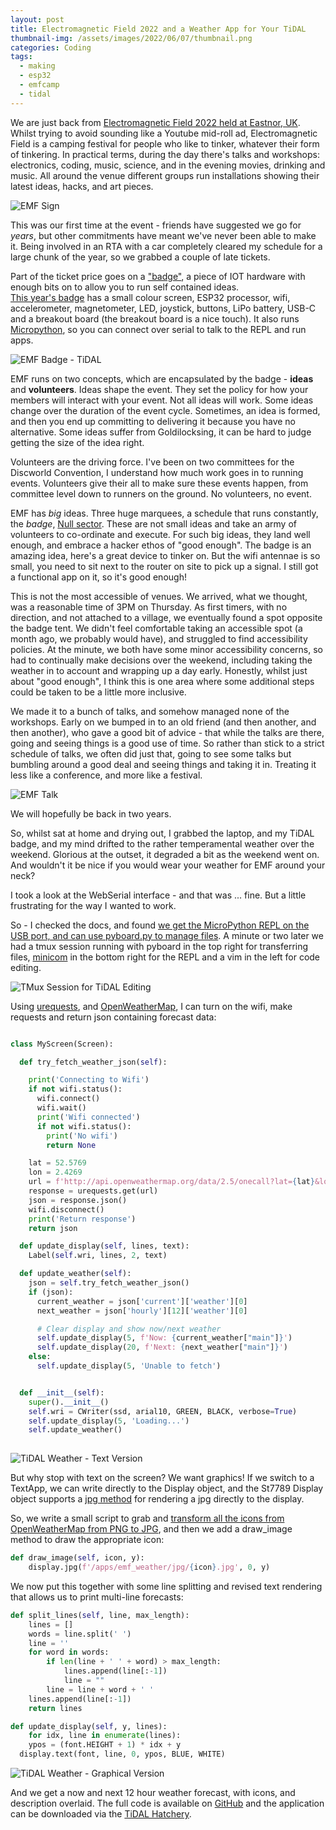 ```yaml
---
layout: post
title: Electromagnetic Field 2022 and a Weather App for Your TiDAL
thumbnail-img: /assets/images/2022/06/07/thumbnail.png
categories: Coding
tags: 
  - making
  - esp32
  - emfcamp
  - tidal
---
```


We are just back from [Electromagnetic Field 2022 held at Eastnor, UK](https://www.emfcamp.org/).  Whilst trying to avoid sounding like a Youtube mid-roll 
ad, Electromagnetic Field is a camping festival for people who like to tinker, whatever their form of tinkering.  In practical terms, 
during the day there's talks and workshops: electronics, coding, music, science, and in the evening movies, drinking and music.  All 
around the venue different groups run installations showing their latest ideas, hacks, and art pieces.

![EMF Sign](/assets/images/2022/06/07/emf_sign.jpg)


This was our first time at the event - friends have suggested we go for _years_, but other commitments have meant we've never been 
able to make it.  Being involved in an RTA with a car completely cleared my schedule for a large chunk of the year, so we 
grabbed a couple of late tickets.

Part of the ticket price goes on a ["badge"](https://badge.emfcamp.org/wiki/Main_Page), a piece of IOT hardware with enough bits on to allow you to run self contained ideas.  
[This year's badge](https://github.com/emfcamp/tidal-docs) has a small colour screen, ESP32 processor, wifi, accelerometer, 
magnetometer, LED, joystick, buttons, LiPo battery, USB-C and a breakout board (the breakout board is a nice touch). 
It also runs [Micropython](https://micropython.org/), so you can connect over serial to talk to the REPL and run apps.

![EMF Badge - TiDAL](/assets/images/2022/06/07/emf_tidal_hello.jpg)

EMF runs on two concepts, which are encapsulated by the badge - __ideas__ and __volunteers__.  Ideas shape the event.  They set 
the policy for how your members will interact with your event.  Not all ideas will work.  Some ideas change over the 
duration of the event cycle.  Sometimes, an idea is formed, and then you end up committing to delivering it because 
you have no alternative.  Some ideas suffer from Goldilocksing, it can be hard to judge getting the size of the idea right.

Volunteers are the driving force.  I've been on two committees for the Discworld Convention, I understand how much work 
goes in to running events.  Volunteers give their all to make sure these events happen, from committee level down to 
runners on the ground.  No volunteers, no event.  

EMF has *big* ideas. Three huge marquees, a schedule that runs constantly, the *badge*, [Null sector](https://twitter.com/search?q=null%20sector%20emfcamp).  These are not small 
ideas and take an army of volunteers to co-ordinate and execute.  For such big ideas, they land well enough, and embrace 
a hacker ethos of "good enough".  The badge is an amazing idea, here's a great device to tinker on.  But the wifi antennae 
is so small, you need to sit next to the router on site to pick up a signal.  I still got a functional app on it, 
so it's good enough!

This is not the most accessible of venues.  We arrived, what we thought, was a reasonable time of 3PM on Thursday.  As 
first timers, with no direction, and not attached to a village, we eventually found a spot opposite the badge tent.  We 
didn't feel comfortable taking an accessible spot (a month ago, we probably would have), and struggled to find 
accessibility policies.  At the minute, we both have some minor accessibility concerns, so had to continually make decisions 
over the weekend, including taking the weather in to account and wrapping up a day early.  Honestly, whilst just about 
"good enough", I think this is one area where some additional steps could be taken to be a little more inclusive.

We made it to a bunch of talks, and somehow managed none of the workshops.  Early on we bumped in to an old friend (and 
then another, and then another), who gave a good bit of advice - that while the talks are there, going and seeing things 
is a good use of time.  So rather than stick to a strict schedule of talks, we often did just that, going to see some 
talks but bumbling around a good deal and seeing things and taking it in.  Treating it less like a conference, and more 
like a festival.

![EMF Talk](/assets/images/2022/06/07/emf_talk.jpg)

We will hopefully be back in two years.

So, whilst sat at home and drying out, I grabbed the laptop, and my TiDAL badge, and my mind drifted to the rather 
temperamental weather over the weekend.  Glorious at the outset, it degraded a bit as the weekend went on.  And wouldn't 
it be nice if you would wear your weather for EMF around your neck?

I took a look at the WebSerial interface - and that was ... fine.  But a little frustrating for the way I wanted to work.

So - I checked the docs, and found [we get the MicroPython REPL on the USB port, and can use pyboard.py to manage files](https://github.com/emfcamp/tidal-docs/blob/main/AppQuickstart.md).  A 
minute or two later we had a tmux session running with pyboard in the top right for transferring files, [minicom](https://en.wikipedia.org/wiki/Minicom) in the 
bottom right for the REPL and a vim in the left for code editing.

![TMux Session for TiDAL Editing](/assets/images/2022/06/07/emf_tmux_tidal.png)

Using [urequests](https://makeblock-micropython-api.readthedocs.io/en/latest/public_library/Third-party-libraries/urequests.html), and [OpenWeatherMap](https://openweathermap.org/), I can turn on the wifi, make requests and return json containing forecast data:

```python

class MyScreen(Screen):

  def try_fetch_weather_json(self):

    print('Connecting to Wifi')
    if not wifi.status():
      wifi.connect()
      wifi.wait()
      print('Wifi connected')
      if not wifi.status():
        print('No wifi')
        return None

    lat = 52.5769
    lon = 2.4269
    url = f'http://api.openweathermap.org/data/2.5/onecall?lat={lat}&lon={lon}&units=metric&appid={api_key}'
    response = urequests.get(url)
    json = response.json()
    wifi.disconnect()
    print('Return response')
    return json

  def update_display(self, lines, text):
    Label(self.wri, lines, 2, text)

  def update_weather(self):
    json = self.try_fetch_weather_json()
    if (json):
      current_weather = json['current']['weather'][0]
      next_weather = json['hourly'][12]['weather'][0]

      # Clear display and show now/next weather
      self.update_display(5, f'Now: {current_weather["main"]}')
      self.update_display(20, f'Next: {next_weather["main"]}')
    else:
      self.update_display(5, 'Unable to fetch')


  def __init__(self):
    super().__init__()
    self.wri = CWriter(ssd, arial10, GREEN, BLACK, verbose=True)
    self.update_display(5, 'Loading...')
    self.update_weather()
  
```

![TiDAL Weather - Text Version](/assets/images/2022/06/07/emf_tidal_text.jpg)

But why stop with text on the screen?  We want graphics!  If we switch to a TextApp, we can write
directly to the Display object, and the St7789 Display object supports a [jpg method](https://github.com/russhughes/st7789_mpy/blob/master/README.md) for rendering a 
jpg directly to the display.

So, we write a small script to grab and [transform all the icons from OpenWeatherMap from PNG to JPG](https://github.com/kianryan/emf_weather/blob/main/img/get-image.py), 
and then we add a draw_image method to draw the appropriate icon:

```python
def draw_image(self, icon, y):
	display.jpg(f'/apps/emf_weather/jpg/{icon}.jpg', 0, y)
```

We now put this together with some line splitting and revised text rendering that allows us to print 
multi-line forecasts:

```python
def split_lines(self, line, max_length):
    lines = []
    words = line.split(' ')
    line = ''
    for word in words:
        if len(line + ' ' + word) > max_length:
            lines.append(line[:-1])
            line = ""
        line = line + word + ' '
    lines.append(line[:-1])
    return lines

def update_display(self, y, lines):
	for idx, line in enumerate(lines):
    ypos = (font.HEIGHT + 1) * idx + y
  display.text(font, line, 0, ypos, BLUE, WHITE)
```
![TiDAL Weather - Graphical Version](/assets/images/2022/06/07/emf_tidal_graphics.jpg)

And we get a now and next 12 hour weather forecast, with icons, and description overlaid.  The full code 
is available on [GitHub](https://github.com/kianryan/emf_weather) and the application can be downloaded via the [TiDAL Hatchery](https://2022.badge.emfcamp.org/projects/emf_weather).







